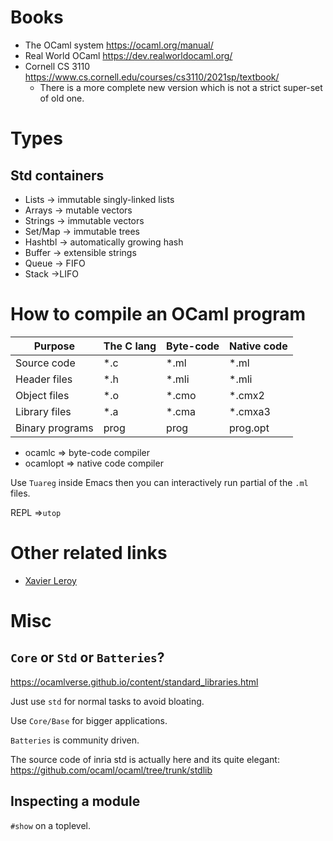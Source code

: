 # Books
+ The OCaml system <https://ocaml.org/manual/>
+ Real World OCaml <https://dev.realworldocaml.org/>
+ Cornell CS 3110 https://www.cs.cornell.edu/courses/cs3110/2021sp/textbook/
  + There is a more complete new version which is not a strict super-set of old one.

# Types

## Std containers
+ Lists -> immutable singly-linked lists
+ Arrays -> mutable vectors
+ Strings -> immutable vectors
+ Set/Map -> immutable trees
+ Hashtbl -> automatically growing hash
+ Buffer -> extensible strings
+ Queue -> FIFO
+ Stack ->LIFO

# How to compile an OCaml program

| Purpose         | The C lang | Byte-code | Native code |
| --------------- | ---------- | --------- | ----------- |
| Source code     | *.c        | *.ml      | *.ml        |
| Header files    | *.h        | *.mli     | *.mli       |
| Object files    | *.o        | *.cmo     | *.cmx2      |
| Library files   | *.a        | *.cma     | *.cmxa3     |
| Binary programs | prog       | prog      | prog.opt    |

+ ocamlc => byte-code compiler
+ ocamlopt => native code compiler

Use `Tuareg` inside Emacs then you can interactively run partial of the `.ml` files.

REPL =>`utop`

# Other related links

* [Xavier Leroy](https://xavierleroy.org/)

# Misc

## `Core` or `Std` or `Batteries`?

<https://ocamlverse.github.io/content/standard_libraries.html>

Just use `std` for normal tasks to avoid bloating.

Use `Core/Base` for bigger applications.

`Batteries` is community driven.

The source code of inria std is actually here and its quite elegant: https://github.com/ocaml/ocaml/tree/trunk/stdlib


## Inspecting a module

`#show` on a toplevel.
